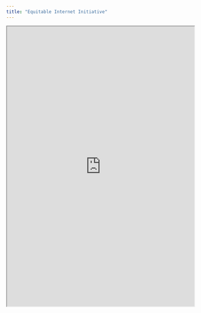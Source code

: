 ```yaml
---
title: "Equitable Internet Initiative"
---
```



<iframe height="750" width="100%" src="https://ewelton.github.io/ktest/wiki.html#Equitable%20Internet%20Initiative"></iframe>
